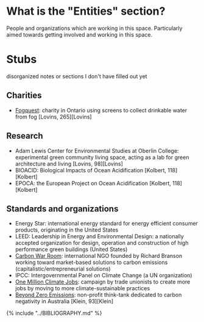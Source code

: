 # What is the "Entities" section?
People and organizations which are working in this space. Particularly aimed towards getting involved and working in this space.

# Stubs
disorganized notes or sections I don't have filled out yet

## Charities
* [Fogquest](http://www.fogquest.org/): charity in Ontario using screens to collect drinkable water from fog [Lovins, 265][Lovins]

## Research
* Adam Lewis Center for Environmental Studies at Oberlin College: experimental green community living space, acting as a lab for green architecture and living [Lovins, 98][Lovins]
* BIOACID: Biological Impacts of Ocean Acidification [Kolbert, 118][Kolbert]
* EPOCA: the European Project on Ocean Acidification [Kolbert, 118][Kolbert]

## Standards and organizations
* Energy Star: international energy standard for energy efficient consumer products, originating in the United States
* LEED: Leadership in Energy and Environmental Design: a nationally accepted organization for design, operation and construction of high performance green buildings (United States)
* [Carbon War Room](http://carbonwarroom.com/): international NGO founded by Richard Branson working toward market-based solutions to carbon emissions (capitalistic/entrepreneurial solutions)
* IPCC: Intergovernmental Panel on Climate Change (a UN organization)
* [One Million Climate Jobs](http://www.climate-change-jobs.org/about): campaign by trade unionists to create more jobs by moving to more climate-sustainable practices
* [Beyond Zero Emissions](http://bze.org.au/): non-profit think-tank dedicated to carbon negativity in Australia [Klein, 93][Klein]

{% include "../BIBLIOGRAPHY.md" %}
